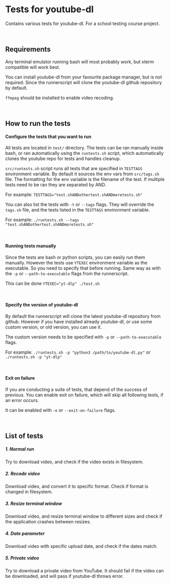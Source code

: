 # Tests for youtube-dl

Contains various tests for youtube-dl. For a school testing course project.

<br>

## Requirements

Any terminal emulator running bash will most probably work, but xterm compatible will
work best.

You can install youtube-dl from your favourite package manager, but is not required.
Since the runnerscript will clone the youtube-dl github repository by default.

`ffmpeg` should be installed to enable video recoding.

<br>

## How to run the tests

#### Configure the tests that you want to run

All tests are located in `test/` directory. The tests can be ran manually inside bash,
or ran automatically using the `runtests.sh` script, which automatically clones the
youtube repo for tests and handles cleanup.

`src/runtests.sh` script runs all tests that are specified in `TESTTAGS` environment
variable. By default it sources the env vars from `src/tags.sh` file. The formatting for
the env variable is the filename of the test. If multiple tests need to be ran they
are separated by AND.

For example: `TESTTAGS="test.shANDothertest.shANDmoretests.sh"`

You can also list the tests with `-t` or `--tags` flags. They will override the `tags.sh`
file, and the tests listed in the `TESTTAGS` environment variable.

For example: `./runtests.sh --tags "test.shANDothertest.shANDmoretests.sh"`

<br>

#### Running tests manually

Since the tests are bash or python scripts, you can easily run them manually. However the
tests use `YTEXEC` environment variable as the executable. So you need to specify that
before running. Same way as with the `-p` or `--path-to-executable` flags from the runnerscript.

This can be done `YTEXEC="yt-dlp" ./test.sh`

<br>

#### Specify the version of youtube-dl

By default the runnerscript will clone the latest youtube-dl repository from github. However if
you have installed already youtube-dl, or use some custom version, or old version, you can use it.

The custom version needs to be specified with `-p` or `--path-to-executable` flags.

For example: `./runtests.sh -p "python3 /path/to/youtube-dl.py"` or `./runtests.sh -p "yt-dlp"`

<br>

#### Exit on failure

If you are conducting a suite of tests, that depend of the success of previous. You can enable
exit on failure, which will skip all following tests, if an error occurs.

It can be enabled with `-e` or `--exit-on-failure` flags.

<br>

## List of tests 

##### 1. Normal run

Try to download video, and check if the video exists in filesystem.

##### 2. Recode video

Download video, and convert it to specific format. Check if format is changed in filesystem.

##### 3. Resize terminal window

Download video, and resize terminal window to different sizes and check if the application
crashes between resizes.

##### 4. Date parameter

Download video with specific upload date, and check if the dates match.

##### 5. Private video

Try to download a private video from YouTube. It should fail if the video can be downloaded, and
will pass if youtube-dl throws error.
